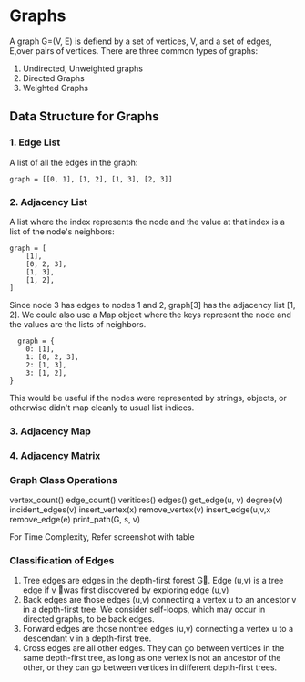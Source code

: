 # Graphs

A graph G=(V, E) is defiend by a set of vertices, V, and a set of edges, E,over pairs of vertices. There are three common types of graphs:

1. Undirected, Unweighted graphs
2. Directed Graphs
3. Weighted Graphs

## Data Structure for Graphs

### 1. Edge List

A list of all the edges in the graph:

```
graph = [[0, 1], [1, 2], [1, 3], [2, 3]]
```

### 2. Adjacency List

A list where the index represents the node and the value at that index is a list of the node's neighbors:

```
graph = [
    [1],
    [0, 2, 3],
    [1, 3],
    [1, 2],
]
```

Since node 3 has edges to nodes 1 and 2, graph[3] has the adjacency list [1, 2].
We could also use a Map object where the keys represent the node and the values are the lists of neighbors.

```
  graph = {
    0: [1],
    1: [0, 2, 3],
    2: [1, 3],
    3: [1, 2],
}
```

This would be useful if the nodes were represented by strings, objects, or otherwise didn't map cleanly to usual list indices.

### 3. Adjacency Map

### 4. Adjacency Matrix

### Graph Class Operations

vertex_count()
edge_count()
veritices()
edges()
get_edge(u, v)
degree(v)
incident_edges(v)
insert_vertex(x)
remove_vertex(v)
insert_edge(u,v,x
remove_edge(e)
print_path(G, s, v)

For Time Complexity, Refer screenshot with table

### Classification of Edges

1. Tree edges are edges in the depth-first forest G. Edge (u,v) is a tree edge if v was first discovered by exploring edge (u,v)
2. Back edges are those edges (u,v) connecting a vertex u to an ancestor v in a depth-first tree. We consider self-loops, which may occur in directed graphs, to be back edges.
3. Forward edges are those nontree edges (u,v) connecting a vertex u to a descendant v in a depth-first tree.
4. Cross edges are all other edges. They can go between vertices in the same depth-first tree, as long as one vertex is not an ancestor of the other, or they can go between vertices in different depth-first trees.
